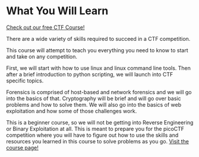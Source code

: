 # What You Will Learn

[Check out our free CTF Course!](https://academy.hoppersroppers.org/mod/page/view.php?id=554) 

There are a wide variety of skills required to succeed in a CTF competition.

This course will attempt to teach you everything you need to know to start and take on any competition. 

First, we will start with how to use linux and linux command line tools. Then after a brief introduction to python scripting, we will launch into CTF specific topics.

Forensics is comprised of host-based and network forensics and we will go into the basics of that. Cryptography will be brief and will go over basic problems and how to solve them. We will also go into the basics of web exploitation and how some of those challenges work.

This is a beginner course, so we will not be getting into Reverse Engineering or Binary Exploitation at all. This is meant to prepare you for the picoCTF competition where you will have to figure out how to use the skills and resources you learned in this course to solve problems as you go. 
[Visit the course page!](https://academy.hoppersroppers.org/mod/page/view.php?id=554) 
